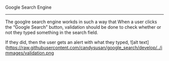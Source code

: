 Google Search Engine
************************************************************
The googlre search engine workds in such  a way that When a user clicks the “Google Search” button, validation should be done to check whether or not they typed something in the search field.

If they did, then the user gets an alert with what they typed, 
![alt text](https://raw.githubusercontent.com/candysusan/google_search/develop/../immages/validation.png